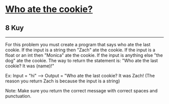 <h1><a href="https://www.codewars.com/kata/55a996e0e8520afab9000055">Who ate the cookie?</a></h1>
<h2>8 Kuy</h2>
<hr>

<p>For this problem you must create a program that says who ate the last cookie. 
If the input is a string then "Zach" ate the cookie. 
If the input is a float or an int then "Monica" ate the cookie. 
If the input is anything else "the dog" ate the cookie. 
The way to return the statement is: "Who ate the last cookie? It was (name)!"</p>
<p>Ex: Input = "hi" --> Output = "Who ate the last cookie? It was Zach! 
(The reason you return Zach is because the input is a string)</p>
<p>Note: Make sure you return the correct message with correct spaces and punctuation.</p>
